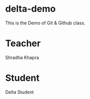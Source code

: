 # delta-demo
This is the Demo of Git &amp; Github class.

# Teacher
Shradha Khapra

# Student 
Delta Student